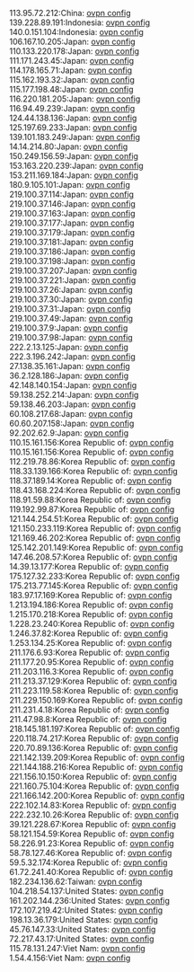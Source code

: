 113.95.72.212:China: [ovpn config](vpn/113_95_72_212.ovpn)  
139.228.89.191:Indonesia: [ovpn config](vpn/139_228_89_191.ovpn)  
140.0.151.104:Indonesia: [ovpn config](vpn/140_0_151_104.ovpn)  
106.167.10.205:Japan: [ovpn config](vpn/106_167_10_205.ovpn)  
110.133.220.178:Japan: [ovpn config](vpn/110_133_220_178.ovpn)  
111.171.243.45:Japan: [ovpn config](vpn/111_171_243_45.ovpn)  
114.178.165.71:Japan: [ovpn config](vpn/114_178_165_71.ovpn)  
115.162.193.32:Japan: [ovpn config](vpn/115_162_193_32.ovpn)  
115.177.198.48:Japan: [ovpn config](vpn/115_177_198_48.ovpn)  
116.220.181.205:Japan: [ovpn config](vpn/116_220_181_205.ovpn)  
116.94.49.239:Japan: [ovpn config](vpn/116_94_49_239.ovpn)  
124.44.138.136:Japan: [ovpn config](vpn/124_44_138_136.ovpn)  
125.197.69.233:Japan: [ovpn config](vpn/125_197_69_233.ovpn)  
139.101.183.249:Japan: [ovpn config](vpn/139_101_183_249.ovpn)  
14.14.214.80:Japan: [ovpn config](vpn/14_14_214_80.ovpn)  
150.249.156.59:Japan: [ovpn config](vpn/150_249_156_59.ovpn)  
153.163.220.239:Japan: [ovpn config](vpn/153_163_220_239.ovpn)  
153.211.169.184:Japan: [ovpn config](vpn/153_211_169_184.ovpn)  
180.9.105.101:Japan: [ovpn config](vpn/180_9_105_101.ovpn)  
219.100.37.114:Japan: [ovpn config](vpn/219_100_37_114.ovpn)  
219.100.37.146:Japan: [ovpn config](vpn/219_100_37_146.ovpn)  
219.100.37.163:Japan: [ovpn config](vpn/219_100_37_163.ovpn)  
219.100.37.177:Japan: [ovpn config](vpn/219_100_37_177.ovpn)  
219.100.37.179:Japan: [ovpn config](vpn/219_100_37_179.ovpn)  
219.100.37.181:Japan: [ovpn config](vpn/219_100_37_181.ovpn)  
219.100.37.186:Japan: [ovpn config](vpn/219_100_37_186.ovpn)  
219.100.37.198:Japan: [ovpn config](vpn/219_100_37_198.ovpn)  
219.100.37.207:Japan: [ovpn config](vpn/219_100_37_207.ovpn)  
219.100.37.221:Japan: [ovpn config](vpn/219_100_37_221.ovpn)  
219.100.37.26:Japan: [ovpn config](vpn/219_100_37_26.ovpn)  
219.100.37.30:Japan: [ovpn config](vpn/219_100_37_30.ovpn)  
219.100.37.31:Japan: [ovpn config](vpn/219_100_37_31.ovpn)  
219.100.37.49:Japan: [ovpn config](vpn/219_100_37_49.ovpn)  
219.100.37.9:Japan: [ovpn config](vpn/219_100_37_9.ovpn)  
219.100.37.98:Japan: [ovpn config](vpn/219_100_37_98.ovpn)  
222.2.13.125:Japan: [ovpn config](vpn/222_2_13_125.ovpn)  
222.3.196.242:Japan: [ovpn config](vpn/222_3_196_242.ovpn)  
27.138.35.161:Japan: [ovpn config](vpn/27_138_35_161.ovpn)  
36.2.128.186:Japan: [ovpn config](vpn/36_2_128_186.ovpn)  
42.148.140.154:Japan: [ovpn config](vpn/42_148_140_154.ovpn)  
59.138.252.214:Japan: [ovpn config](vpn/59_138_252_214.ovpn)  
59.138.46.203:Japan: [ovpn config](vpn/59_138_46_203.ovpn)  
60.108.217.68:Japan: [ovpn config](vpn/60_108_217_68.ovpn)  
60.60.207.158:Japan: [ovpn config](vpn/60_60_207_158.ovpn)  
92.202.62.9:Japan: [ovpn config](vpn/92_202_62_9.ovpn)  
110.15.161.156:Korea Republic of: [ovpn config](vpn/110_15_161_156.ovpn)  
110.15.161.156:Korea Republic of: [ovpn config](vpn/110_15_161_156.ovpn)  
112.219.78.86:Korea Republic of: [ovpn config](vpn/112_219_78_86.ovpn)  
118.33.139.166:Korea Republic of: [ovpn config](vpn/118_33_139_166.ovpn)  
118.37.189.14:Korea Republic of: [ovpn config](vpn/118_37_189_14.ovpn)  
118.43.168.224:Korea Republic of: [ovpn config](vpn/118_43_168_224.ovpn)  
118.91.59.88:Korea Republic of: [ovpn config](vpn/118_91_59_88.ovpn)  
119.192.99.87:Korea Republic of: [ovpn config](vpn/119_192_99_87.ovpn)  
121.144.254.51:Korea Republic of: [ovpn config](vpn/121_144_254_51.ovpn)  
121.150.233.119:Korea Republic of: [ovpn config](vpn/121_150_233_119.ovpn)  
121.169.46.202:Korea Republic of: [ovpn config](vpn/121_169_46_202.ovpn)  
125.142.201.149:Korea Republic of: [ovpn config](vpn/125_142_201_149.ovpn)  
147.46.208.57:Korea Republic of: [ovpn config](vpn/147_46_208_57.ovpn)  
14.39.13.177:Korea Republic of: [ovpn config](vpn/14_39_13_177.ovpn)  
175.127.32.233:Korea Republic of: [ovpn config](vpn/175_127_32_233.ovpn)  
175.213.77.145:Korea Republic of: [ovpn config](vpn/175_213_77_145.ovpn)  
183.97.17.169:Korea Republic of: [ovpn config](vpn/183_97_17_169.ovpn)  
1.213.194.186:Korea Republic of: [ovpn config](vpn/1_213_194_186.ovpn)  
1.215.170.218:Korea Republic of: [ovpn config](vpn/1_215_170_218.ovpn)  
1.228.23.240:Korea Republic of: [ovpn config](vpn/1_228_23_240.ovpn)  
1.246.37.82:Korea Republic of: [ovpn config](vpn/1_246_37_82.ovpn)  
1.253.134.25:Korea Republic of: [ovpn config](vpn/1_253_134_25.ovpn)  
211.176.6.93:Korea Republic of: [ovpn config](vpn/211_176_6_93.ovpn)  
211.177.20.95:Korea Republic of: [ovpn config](vpn/211_177_20_95.ovpn)  
211.203.116.3:Korea Republic of: [ovpn config](vpn/211_203_116_3.ovpn)  
211.213.37.129:Korea Republic of: [ovpn config](vpn/211_213_37_129.ovpn)  
211.223.119.58:Korea Republic of: [ovpn config](vpn/211_223_119_58.ovpn)  
211.229.150.169:Korea Republic of: [ovpn config](vpn/211_229_150_169.ovpn)  
211.231.4.18:Korea Republic of: [ovpn config](vpn/211_231_4_18.ovpn)  
211.47.98.8:Korea Republic of: [ovpn config](vpn/211_47_98_8.ovpn)  
218.145.181.197:Korea Republic of: [ovpn config](vpn/218_145_181_197.ovpn)  
220.118.74.217:Korea Republic of: [ovpn config](vpn/220_118_74_217.ovpn)  
220.70.89.136:Korea Republic of: [ovpn config](vpn/220_70_89_136.ovpn)  
221.142.139.209:Korea Republic of: [ovpn config](vpn/221_142_139_209.ovpn)  
221.144.188.216:Korea Republic of: [ovpn config](vpn/221_144_188_216.ovpn)  
221.156.10.150:Korea Republic of: [ovpn config](vpn/221_156_10_150.ovpn)  
221.160.75.104:Korea Republic of: [ovpn config](vpn/221_160_75_104.ovpn)  
221.166.142.200:Korea Republic of: [ovpn config](vpn/221_166_142_200.ovpn)  
222.102.14.83:Korea Republic of: [ovpn config](vpn/222_102_14_83.ovpn)  
222.232.10.26:Korea Republic of: [ovpn config](vpn/222_232_10_26.ovpn)  
39.121.228.67:Korea Republic of: [ovpn config](vpn/39_121_228_67.ovpn)  
58.121.154.59:Korea Republic of: [ovpn config](vpn/58_121_154_59.ovpn)  
58.226.91.23:Korea Republic of: [ovpn config](vpn/58_226_91_23.ovpn)  
58.78.127.46:Korea Republic of: [ovpn config](vpn/58_78_127_46.ovpn)  
59.5.32.174:Korea Republic of: [ovpn config](vpn/59_5_32_174.ovpn)  
61.72.241.40:Korea Republic of: [ovpn config](vpn/61_72_241_40.ovpn)  
182.234.136.62:Taiwan: [ovpn config](vpn/182_234_136_62.ovpn)  
104.218.54.137:United States: [ovpn config](vpn/104_218_54_137.ovpn)  
161.202.144.236:United States: [ovpn config](vpn/161_202_144_236.ovpn)  
172.107.219.42:United States: [ovpn config](vpn/172_107_219_42.ovpn)  
198.13.36.179:United States: [ovpn config](vpn/198_13_36_179.ovpn)  
45.76.147.33:United States: [ovpn config](vpn/45_76_147_33.ovpn)  
72.217.43.17:United States: [ovpn config](vpn/72_217_43_17.ovpn)  
115.78.131.247:Viet Nam: [ovpn config](vpn/115_78_131_247.ovpn)  
1.54.4.156:Viet Nam: [ovpn config](vpn/1_54_4_156.ovpn)  
